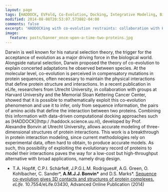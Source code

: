 ```yaml
---
layout: page
tags: [HADDOCK, EVFold, Co-Evolution, Docking, Integrative Modeling, Bioinformatics, Harvard University, Utrecht University]
modified: 2014-08-08T20:53:07.573882-04:00
comments: false
excerpt: 'HADDOCKing with co-evolution restraints: collaboration with Harvard University @eLife'
image:
  feature: posts/banner_once-upon-a-time-two-proteins.jpg
---
```


Darwin is well known for his natural selection theory, the trigger for the
acceptance of evolution as a major driving force in the biological world.
Alongside natural selection, Darwin proposed the theory of co-evolution
to explain concerted adaptations he observed between species. At the
molecular level, co-evolution is perceived in compensatory mutations in
protein sequences, often necessary to maintain the physical interactions that
define protein structure and interactions. In a recent publication in eLife,
researchers from Utrecht University, in collaboration with groups at Harvard
University and the Memorial Sloan Kettering Cancer Center, showed that
it is possible to mathematically exploit this co-evolution phenomenon and
use it to infer, only from sequence information, the pairs of amino acids that
define the interaction between two proteins. Combining this information with
data-driven computational docking approaches such as [HADDOCK](http:/
/haddock.science.uu.nl), developed by Prof. Alexandre Bonvin at Utrecht
University, allows accurate modeling of three-dimensional structures of protein
interactions. This work is a breakthrough in protein interaction modeling,
since current methodologies rely on experimental data, often hard to obtain, to
produce accurate models. As such, this possibility of exploiting the evolutionary
record of proteins to model their interactions paves the way for a low-cost but
high-throughput alternative with broad applications, namely drug design.

* T.A. Hopf#, C.P.I. Sch&auml;rfe#, J.P.G.L.M. Rodrigues#, A.G. Green, O. Kohlbacher, C. Sander\*, **A.M.J.J. Bonvin\*** and D.S. Marks\*.
[Sequence co-evolution gives 3D contacts and structures of protein complexes.](http://elifesciences.org/content/early/2014/09/25/eLife.03430)
_eLife._ 10.7554/eLife.03430, Advanced Online Publication (2014)